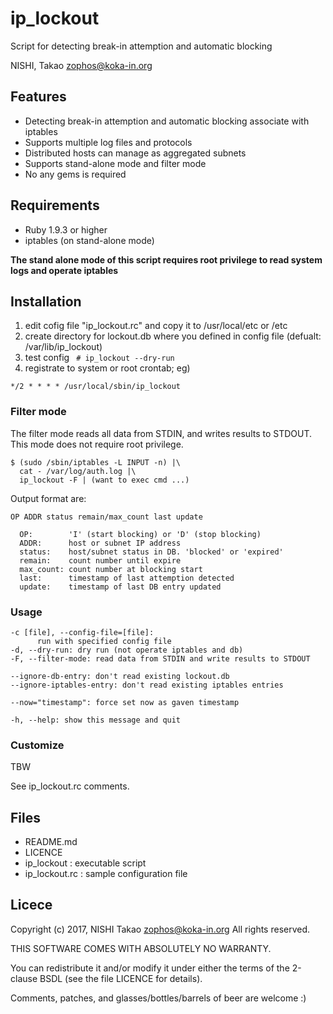 # ip_lockout
Script for detecting break-in attemption and automatic blocking

NISHI, Takao <zophos@koka-in.org>

## Features

 * Detecting break-in attemption and automatic blocking associate with iptables
 * Supports multiple log files and protocols
 * Distributed hosts can manage as aggregated subnets
 * Supports stand-alone mode and filter mode
 * No any gems is required

## Requirements

 * Ruby 1.9.3 or higher
 * iptables (on stand-alone mode) 

**The stand alone mode of this script requires root privilege to read system logs and operate iptables**

## Installation

 1. edit cofig file "ip_lockout.rc" and copy it to /usr/local/etc or /etc
 2. create directory for lockout.db where you defined in config file (defualt: /var/lib/ip_lockout)
 3. test config ` # ip_lockout --dry-run`
 4. registrate to system or root crontab; eg)

`*/2 * * * * /usr/local/sbin/ip_lockout`


### Filter mode

The filter mode reads all data from STDIN, and writes results to STDOUT.
This mode does not require root privilege.


    $ (sudo /sbin/iptables -L INPUT -n) |\
      cat - /var/log/auth.log |\
      ip_lockout -F | (want to exec cmd ...)


Output format are:

    OP ADDR status remain/max_count last update
    
      OP:        'I' (start blocking) or 'D' (stop blocking)
      ADDR:      host or subnet IP address
      status:    host/subnet status in DB. 'blocked' or 'expired'
      remain:    count number until expire
      max_count: count number at blocking start
      last:      timestamp of last attemption detected
      update:    timestamp of last DB entry updated



### Usage

    -c [file], --config-file=[file]:
          run with specified config file
    -d, --dry-run: dry run (not operate iptables and db)
    -F, --filter-mode: read data from STDIN and write results to STDOUT
    
    --ignore-db-entry: don't read existing lockout.db
    --ignore-iptables-entry: don't read existing iptables entries
    
    --now="timestamp": force set now as gaven timestamp

    -h, --help: show this message and quit

### Customize

TBW

See ip_lockout.rc comments.

## Files

  * README.md
  * LICENCE
  * ip_lockout : executable script
  * ip_lockout.rc : sample configuration file

## Licece
Copyright (c) 2017, NISHI Takao <zophos@koka-in.org>
All rights reserved.

THIS SOFTWARE COMES WITH ABSOLUTELY NO WARRANTY.

You can redistribute it and/or modify it under either the terms of the
2-clause BSDL (see the file LICENCE for details).

Comments, patches, and glasses/bottles/barrels of beer are welcome :)
